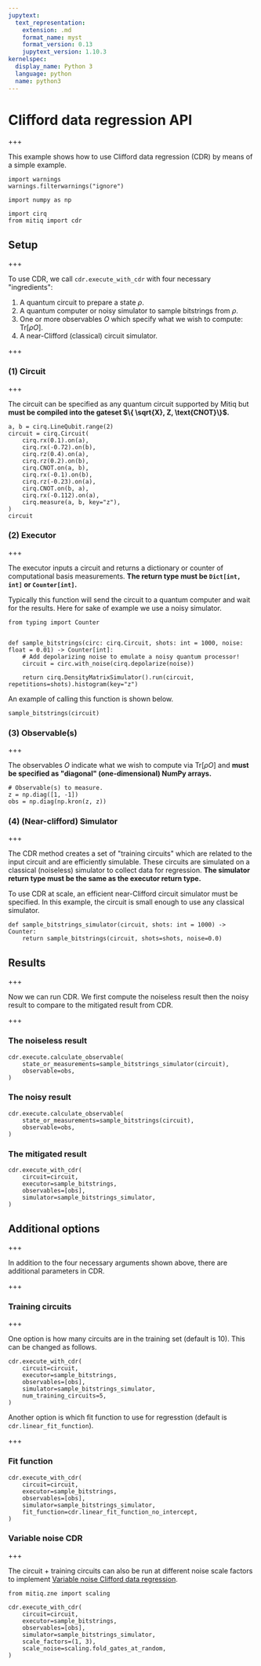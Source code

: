 ```yaml
---
jupytext:
  text_representation:
    extension: .md
    format_name: myst
    format_version: 0.13
    jupytext_version: 1.10.3
kernelspec:
  display_name: Python 3
  language: python
  name: python3
---
```


# Clifford data regression API

+++

This example shows how to use Clifford data regression (CDR) by means of a simple example.

```{code-cell} ipython3
import warnings
warnings.filterwarnings("ignore")

import numpy as np

import cirq
from mitiq import cdr
```

## Setup

+++

To use CDR, we call `cdr.execute_with_cdr` with four necessary "ingredients":

1. A quantum circuit to prepare a state $\rho$.
1. A quantum computer or noisy simulator to sample bitstrings from $\rho$.
1. One or more observables $O$ which specify what we wish to compute: $\text{Tr} [ \rho O ]$.
1. A near-Clifford (classical) circuit simulator.

+++

### (1) Circuit

+++

The circuit can be specified as any quantum circuit supported by Mitiq but **must be compiled into the gateset $\{ \sqrt{X}, Z, \text{CNOT}\}$.**

```{code-cell} ipython3
a, b = cirq.LineQubit.range(2)
circuit = cirq.Circuit(
    cirq.rx(0.1).on(a),
    cirq.rx(-0.72).on(b),
    cirq.rz(0.4).on(a),
    cirq.rz(0.2).on(b),
    cirq.CNOT.on(a, b),
    cirq.rx(-0.1).on(b),
    cirq.rz(-0.23).on(a),
    cirq.CNOT.on(b, a),
    cirq.rx(-0.112).on(a),
    cirq.measure(a, b, key="z"),
)
circuit
```

### (2) Executor

+++

The executor inputs a circuit and returns a dictionary or counter of computational basis measurements. **The return type must be `Dict[int, int]` or `Counter[int]`.** 

Typically this function will send the circuit to a quantum computer and wait for the results. Here for sake of example we use a noisy simulator.

```{code-cell} ipython3
from typing import Counter


def sample_bitstrings(circ: cirq.Circuit, shots: int = 1000, noise: float = 0.01) -> Counter[int]:
    # Add depolarizing noise to emulate a noisy quantum processor!
    circuit = circ.with_noise(cirq.depolarize(noise))
    
    return cirq.DensityMatrixSimulator().run(circuit, repetitions=shots).histogram(key="z")
```

An example of calling this function is shown below.

```{code-cell} ipython3
sample_bitstrings(circuit)
```

### (3) Observable(s)

+++

The observables $O$ indicate what we wish to compute via $\text{Tr} [ \rho O ]$ and **must be specified as "diagonal" (one-dimensional) NumPy arrays.**

```{code-cell} ipython3
# Observable(s) to measure.
z = np.diag([1, -1])
obs = np.diag(np.kron(z, z))
```

### (4) (Near-clifford) Simulator

+++

The CDR method creates a set of "training circuits" which are related to the input circuit and are efficiently simulable. These circuits are simulated on a classical (noiseless) simulator to collect data for regression. **The simulator return type must be the same as the executor return type.**

To use CDR at scale, an efficient near-Clifford circuit simulator must be specified. In this example, the circuit is small enough to use any classical simulator.

```{code-cell} ipython3
def sample_bitstrings_simulator(circuit, shots: int = 1000) -> Counter:
    return sample_bitstrings(circuit, shots=shots, noise=0.0)
```

## Results

+++

Now we can run CDR. We first compute the noiseless result then the noisy result to compare to the mitigated result from CDR.

+++

### The noiseless result

```{code-cell} ipython3
cdr.execute.calculate_observable(
    state_or_measurements=sample_bitstrings_simulator(circuit),
    observable=obs,
)
```

### The noisy result

```{code-cell} ipython3
cdr.execute.calculate_observable(
    state_or_measurements=sample_bitstrings(circuit),
    observable=obs,
)
```

### The mitigated result

```{code-cell} ipython3
cdr.execute_with_cdr(
    circuit=circuit,
    executor=sample_bitstrings,
    observables=[obs],
    simulator=sample_bitstrings_simulator,
)
```

## Additional options

+++

In addition to the four necessary arguments shown above, there are additional parameters in CDR.

+++

### Training circuits

+++

One option is how many circuits are in the training set (default is 10). This can be changed as follows.

```{code-cell} ipython3
cdr.execute_with_cdr(
    circuit=circuit,
    executor=sample_bitstrings,
    observables=[obs],
    simulator=sample_bitstrings_simulator,
    num_training_circuits=5,
)
```

Another option is which fit function to use for regresstion (default is `cdr.linear_fit_function`).

+++

### Fit function

```{code-cell} ipython3
cdr.execute_with_cdr(
    circuit=circuit,
    executor=sample_bitstrings,
    observables=[obs],
    simulator=sample_bitstrings_simulator,
    fit_function=cdr.linear_fit_function_no_intercept,
)
```

### Variable noise CDR

+++

The circuit + training circuits can also be run at different noise scale factors to implement [Variable noise Clifford data regression](https://arxiv.org/abs/2011.01157).

```{code-cell} ipython3
from mitiq.zne import scaling

cdr.execute_with_cdr(
    circuit=circuit,
    executor=sample_bitstrings,
    observables=[obs],
    simulator=sample_bitstrings_simulator,
    scale_factors=(1, 3),
    scale_noise=scaling.fold_gates_at_random,
)
```
